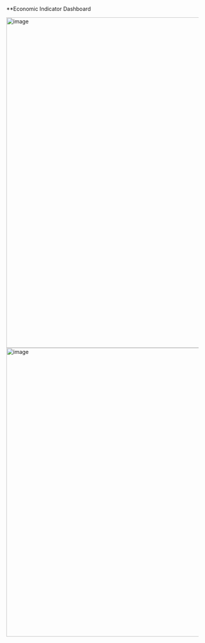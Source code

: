**Economic Indicator Dashboard


<img width="1908" height="865" alt="image" src="https://github.com/user-attachments/assets/a6a1d1ed-e63e-4e05-ae44-7097563d3b88" />


<img width="1643" height="756" alt="image" src="https://github.com/user-attachments/assets/8ecc4dd4-9560-431b-a596-fb55e4fc5802" />
